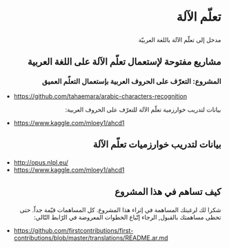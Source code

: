 # <p dir="rtl">تعلّم الآلة</p>
<p dir="rtl"> مدخل إلى تعلّم الآلة باللغة العربيّة</p>

## <p dir="rtl">مشاريع مفتوحة لإستعمال تعلّم الآلة على اللغة العربية</p>

### <p dir="rtl">المشروع: التعرّف على الحروف العربية بإستعمال التعلّم العميق</p>
 
 * https://github.com/tahaemara/arabic-characters-recognition

<p dir="rtl">
بيانات لتدريب خوارزمية تعلّم الآلة للتعرّف على الحروف العربية:
</p>
 
 * https://www.kaggle.com/mloey1/ahcd1 

## <p dir="rtl">بيانات لتدريب خوارزميات تعلّم الآلة</p>

 - http://opus.nlpl.eu/
 - https://www.kaggle.com/mloey1/ahcd1

## <p dir="rtl">كيف تساهم في هذا المشروع</p>

<p dir="rtl">
شكرا لك لرغبتك المساهمة في إثراء هذا المشروع. كل المساهمات قيّمة جداّ. حتى تحظى مساهمتك بالقبول, الرجاء إتّباع الخطوات المعروضة في الرّابط التّالي:
</p>

 * https://github.com/firstcontributions/first-contributions/blob/master/translations/README.ar.md
